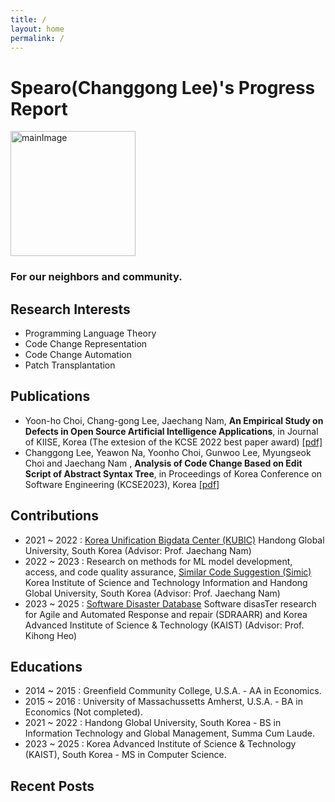 ```yaml
---
title: /
layout: home
permalink: /
---
```


# Spearo(Changgong Lee)'s Progress Report

<img src="{{site.url}}/assets/images/YCZM.gif" width="200px" height="200px" alt="mainImage">

### For our neighbors and community.

## Research Interests
- Programming Language Theory
- Code Change Representation
- Code Change Automation
- Patch Transplantation

## Publications
- Yoon-ho Choi, Chang-gong Lee, Jaechang Nam, <strong>An Empirical Study on Defects in Open Source Artificial Intelligence Applications</strong>, in Journal of KIISE, Korea (The extesion of the KCSE 2022 best paper award) [[pdf]]({{site.url}}/assets/docs/ML_empirical_study.pdf)
- Changgong Lee, Yeawon Na, Yoonho Choi, Gunwoo Lee, Myungseok Choi and Jaechang Nam
, <strong>Analysis of Code Change Based on Edit Script of Abstract Syntax Tree</strong>, in Proceedings of Korea Conference on Software Engineering (KCSE2023), Korea [[pdf]]({{site.url}}/assets/docs/edit_script_analysis.pdf)

## Contributions
- 2021 ~ 2022 : [Korea Unification Bigdata Center (KUBIC)](https://kubic.handong.edu/) Handong Global University, South Korea (Advisor: Prof. Jaechang Nam)
- 2022 ~ 2023 : Research on methods for ML model development, access, and code quality assurance, [Similar Code Suggestion (Simic)](https://github.com/ISEL-HGU/simic) Korea Institute of Science and Technology Information and Handong Global University, South Korea (Advisor: Prof. Jaechang Nam)
- 2023 ~ 2025 : [Software Disaster Database]() Software disasTer research for Agile and Automated Response and repair (SDRAARR) and Korea Advanced Institute of Science & Technology (KAIST) (Advisor: Prof. Kihong Heo)

## Educations

- 2014 ~ 2015 : Greenfield Community College, U.S.A. - AA in Economics.
- 2015 ~ 2016 : University of Massachussetts Amherst, U.S.A. - BA in Economics (Not completed).
- 2021 ~ 2022 : Handong Global University, South Korea - BS in Information Technology and Global Management, Summa Cum Laude.
- 2023 ~ 2025 : Korea Advanced Institute of Science & Technology (KAIST), South Korea - MS in Computer Science.

## Recent Posts
